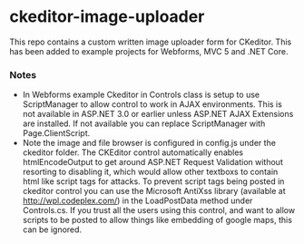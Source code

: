 # ckeditor-image-uploader

This repo contains a custom written image uploader form for CKeditor. This has been added to example projects for Webforms, MVC 5 and .NET Core.

### Notes

* In Webforms example Ckeditor in Controls class is setup to use ScriptManager to allow control to work in AJAX environments. This is not available in ASP.NET 3.0 or earlier unless ASP.NET AJAX Extensions are installed. If not available you can replace ScriptManager with Page.ClientScript.
* Note the image and file browser is configured in config.js under the ckeditor folder. The CKEditor control automatically enables htmlEncodeOutput to get around ASP.NET Request Validation without resorting to disabling it, which would allow other textboxs to contain html like script tags for attacks. To prevent script tags being posted in ckeditor control you can use the Microsoft AntiXss library (available at http://wpl.codeplex.com/) in the LoadPostData method under Controls.cs. If you trust all the users using this control, and want to allow scripts to be posted to allow things like embedding of google maps, this can be ignored.
